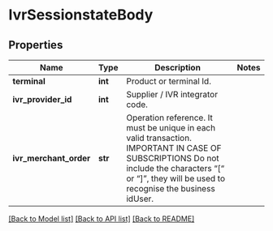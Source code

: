# IvrSessionstateBody

## Properties
Name | Type | Description | Notes
------------ | ------------- | ------------- | -------------
**terminal** | **int** | Product or terminal Id. | 
**ivr_provider_id** | **int** | Supplier / IVR integrator code. | 
**ivr_merchant_order** | **str** | Operation reference. It must be unique in each valid transaction. IMPORTANT IN CASE OF SUBSCRIPTIONS Do not include the characters “[“ or “]”, they will be used to recognise the business idUser. | 

[[Back to Model list]](../README.md#documentation-for-models) [[Back to API list]](../README.md#documentation-for-api-endpoints) [[Back to README]](../README.md)

